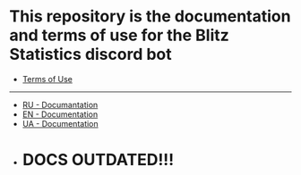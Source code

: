 # This repository is the documentation and terms of use for the Blitz Statistics discord bot
- [Terms of Use](https://github.com/SchottkyDi0de/Blitz_Statistics-docs/blob/main/Terms-Of-Use.md)
---
- [RU - Documantation](https://github.com/SchottkyDi0de/Blitz_Statistics-docs/blob/main/docs/RU.md)
- [EN - Documentation](https://github.com/SchottkyDi0de/Blitz_Statistics-docs/blob/main/docs/EN.md)
- [UA - Documentation](https://github.com/SchottkyDi0de/Blitz_Statistics-docs/blob/main/docs/UA.MD)
- # DOCS OUTDATED!!!
